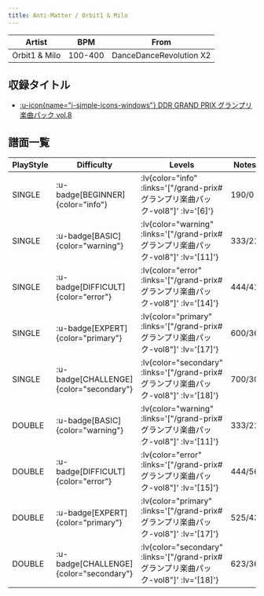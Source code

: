 ```yaml
---
title: Anti-Matter / Orbit1 & Milo
---
```


|Artist|BPM|From|
|------|---|----|
|Orbit1 & Milo|100-400|DanceDanceRevolution X2|

## 収録タイトル

- [ :u-icon{name="i-simple-icons-windows"} DDR GRAND PRIX グランプリ楽曲パック vol.8](/grand-prix#グランプリ楽曲パック-vol8)

## 譜面一覧

|PlayStyle|Difficulty|Levels|Notes|Movie|
|---------|----------|------|-----|-----|
|SINGLE| :u-badge[BEGINNER]{color="info"} | :lv{color="info" :links='["/grand-prix#グランプリ楽曲パック-vol8"]' :lv='[6]'} |190/0||
|SINGLE| :u-badge[BASIC]{color="warning"} | :lv{color="warning" :links='["/grand-prix#グランプリ楽曲パック-vol8"]' :lv='[11]'} |333/21||
|SINGLE| :u-badge[DIFFICULT]{color="error"} | :lv{color="error" :links='["/grand-prix#グランプリ楽曲パック-vol8"]' :lv='[14]'} |444/41||
|SINGLE| :u-badge[EXPERT]{color="primary"} | :lv{color="primary" :links='["/grand-prix#グランプリ楽曲パック-vol8"]' :lv='[17]'} |600/36||
|SINGLE| :u-badge[CHALLENGE]{color="secondary"} | :lv{color="secondary" :links='["/grand-prix#グランプリ楽曲パック-vol8"]' :lv='[18]'} |700/30||
|DOUBLE| :u-badge[BASIC]{color="warning"} | :lv{color="warning" :links='["/grand-prix#グランプリ楽曲パック-vol8"]' :lv='[11]'} |333/21||
|DOUBLE| :u-badge[DIFFICULT]{color="error"} | :lv{color="error" :links='["/grand-prix#グランプリ楽曲パック-vol8"]' :lv='[15]'} |444/56||
|DOUBLE| :u-badge[EXPERT]{color="primary"} | :lv{color="primary" :links='["/grand-prix#グランプリ楽曲パック-vol8"]' :lv='[17]'} |525/43||
|DOUBLE| :u-badge[CHALLENGE]{color="secondary"} | :lv{color="secondary" :links='["/grand-prix#グランプリ楽曲パック-vol8"]' :lv='[18]'} |623/36||

